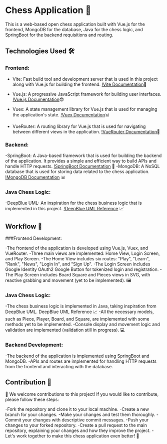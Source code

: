 # Chess Application 🏁

This is a web-based open chess application built with Vue.js for the frontend, MongoDB for the database, Java for the chess logic, and SpringBoot for the backend requisitions and routing.

## Technologies Used 🛠️

### Frontend:

- Vite: Fast build tool and development server that is used in this project along with Vue.js for building the frontend. [!Vite Documentation](https://vuejs.org/)🚀

- Vue.js: A progressive JavaScript framework for building user interfaces. [!Vue.js Documentation](https://vuejs.org/)😎

- Vuex: A state management library for Vue.js that is used for managing the application's state. [!Vuex Documentation](https://vuex.vuejs.org/)📊

- VueRouter: A routing library for Vue.js that is used for navigating between different views in the application. [!VueRouter Documentation](https://router.vuejs.org/)🚦


### Backend:

-SpringBoot: A Java-based framework that is used for building the backend of the application. It provides a simple and efficient way to build APIs and handle HTTP requests. [!SpringBoot Documentation](https://spring.io/projects/spring-boot) 🚀
-MongoDB: A NoSQL database that is used for storing data related to the chess application. [!MongoDB Documentation](https://docs.mongodb.com/) 📊

### Java Chess Logic:

-DeepBlue UML: An inspiration for the chess business logic that is implemented in this project. [!DeepBlue UML Reference](https://example.com/deepblue-uml) 📈

## Workflow 🚀

###Frontend Development:

-The frontend of the application is developed using Vue.js, Vuex, and VueRouter.
-Three main views are implemented: Home View, Login Screen, and Play Screen.
-The Home View includes six routes: "Play", "Learn", "Rank", "News", "Login In", and "Sign Up".
-The Login Screen includes Google Identity OAuth2 Google Button for tokenized login and registration.
-The Play Screen includes Board Square and Pieces views in SVG, with reactive grabbing and movement (yet to be implemented). 🖼️

### Java Chess Logic:

-The chess business logic is implemented in Java, taking inspiration from DeepBlue UML. DeepBlue UML Reference 📈
-All the necessary models, such as Piece, Player, Board, and Square, are implemented with some methods yet to be implemented.
-Console display and movement logic and validation are implemented (validation still in progress). 💻

### Backend Development:

-The backend of the application is implemented using SpringBoot and MongoDB.
-APIs and routes are implemented for handling HTTP requests from the frontend and interacting with the database.

## Contribution 🤝
👏 We welcome contributions to this project! If you would like to contribute, please follow these steps:

-Fork the repository and clone it to your local machine.
-Create a new branch for your changes.
-Make your changes and test them thoroughly.
-Commit your changes with descriptive commit messages.
-Push your changes to your forked repository.
-Create a pull request to the main repository, explaining your changes and how they improve the project.
-Let's work together to make this chess application even better! 🚀
